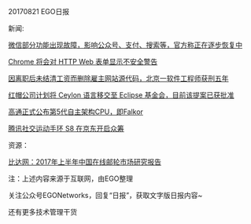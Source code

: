 20170821 EGO日报

新闻:

[微信部分功能出现故障，影响公众号、支付、搜索等，官方称正在逐步恢复中](http://tech.qq.com/a/20170821/038063.htm)

[Chrome 将会对 HTTP Web 表单显示不安全警告](https://www.oschina.net/news/87922/chrome-will-mark-http-pages-with-forms-as-not-secure)

[因离职后未结清工资而删除雇主网站源代码，北京一软件工程师获刑五年](https://www.oschina.net/news/87940/delete-code)

[红帽公司计划将 Ceylon 语言移交至 Eclipse 基金会，目前该提案已获批准](https://news.cnblogs.com/n/576544/)

[高通正式公布第5代自主架构CPU，即Falkor](http://www.cnbeta.com/articles/tech/643479.htm)

[腾讯社交运动手环 S8 在京东开启众筹](https://z.jd.com/project/details/87504.html)

资源：

[比达网：2017年上半年中国在线邮轮市场研究报告](http://www.bigdata-research.cn/content/201708/562.html)

注：上述内容来源于互联网，由EGO整理

关注公众号EGONetworks，回复“日报”，获取文字版日报内容~

还有更多技术管理干货

